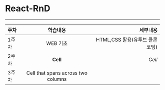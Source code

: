 # React-RnD
---

| 주차  | 학습내용 | 세부내용 |
| :------------ | :-----------: | -------------------: |
| 1주차 | WEB 기초       | HTML,CSS 활용(유투브 클론코딩) |
| 2주차 | **Cell**      | *Cell*               |
| 3주차 | Cell that spans across two columns  ||



